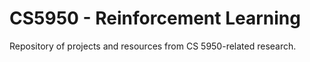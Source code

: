 # CS5950 - Reinforcement Learning
Repository of projects and resources from CS 5950-related research.
